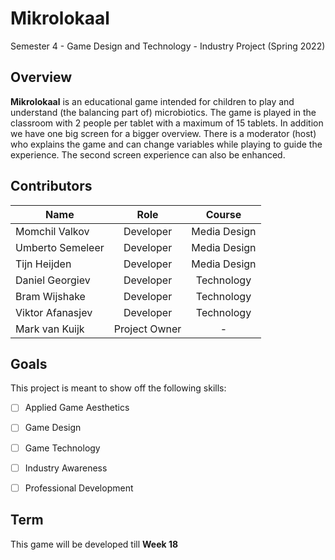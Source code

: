 # Mikrolokaal

Semester 4 - Game Design and Technology - Industry Project (Spring 2022)

## Overview

**Mikrolokaal** is an educational game intended for children to play and understand (the balancing part of) microbiotics. 
The game is played in the classroom with 2 people per tablet with a maximum of 15 tablets. In addition we have one big screen for a bigger overview. There is a moderator (host) who explains the game and can change variables while playing to guide the experience. The second screen experience can also be enhanced.

## Contributors

| Name                      | Role            | Course        |
| ------------------------- |:---------------:|:-------------:|
| Momchil Valkov            | Developer       | Media Design  |
| Umberto Semeleer          | Developer       | Media Design  |
| Tijn Heijden              | Developer       | Media Design  |
| Daniel Georgiev           | Developer       | Technology    |
| Bram Wijshake             | Developer       | Technology    |
| Viktor Afanasjev          | Developer       | Technology    |
| Mark van Kuijk            | Project Owner   |       -       |

 

## Goals

This project is meant to show off the following skills:

- [ ] Applied Game Aesthetics

- [ ] Game Design 

 
- [ ] Game Technology 

 
- [ ] Industry Awareness 

 
- [ ] Professional Development 

## Term

This game will be developed till **Week 18**
